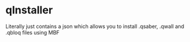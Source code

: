 # qInstaller
Literally just contains a json which allows you to install .qsaber, .qwall and .qbloq files using MBF 
